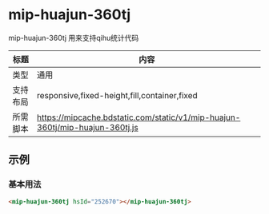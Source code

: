 # mip-huajun-360tj

mip-huajun-360tj 用来支持qihu统计代码

标题|内容
----|----
类型|通用
支持布局|responsive,fixed-height,fill,container,fixed
所需脚本|https://mipcache.bdstatic.com/static/v1/mip-huajun-360tj/mip-huajun-360tj.js

## 示例
<mip-huajun-360tj hsId="252670"></mip-huajun-360tj>
### 基本用法
```html
<mip-huajun-360tj hsId="252670"></mip-huajun-360tj>
```

